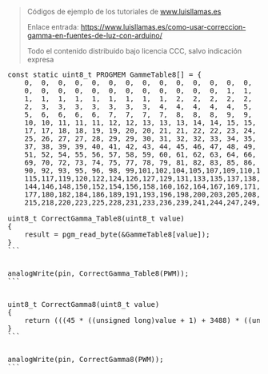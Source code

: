> Códigos de ejemplo de los tutoriales de www.luisllamas.es
>
> Enlace entrada: https://www.luisllamas.es/como-usar-correccion-gamma-en-fuentes-de-luz-con-arduino/
>
> Todo el contenido distribuido bajo licencia CCC, salvo indicación expresa

<pre class="EnlighterJSRAW" data-enlighter-language="cpp">
const static uint8_t PROGMEM GammeTable8[] = {
	0,  0,  0,  0,  0,  0,  0,  0,  0,  0,  0,  0,  0,  0,  0,  0,
	0,  0,  0,  0,  0,  0,  0,  0,  0,  0,  0,  0,  1,  1,  1,  1,
	1,  1,  1,  1,  1,  1,  1,  1,  1,  2,  2,  2,  2,  2,  2,  2,
	2,  3,  3,  3,  3,  3,  3,  3,  4,  4,  4,  4,  4,  5,  5,  5,
	5,  6,  6,  6,  6,  7,  7,  7,  7,  8,  8,  8,  9,  9,  9, 10,
	10, 10, 11, 11, 11, 12, 12, 13, 13, 13, 14, 14, 15, 15, 16, 16,
	17, 17, 18, 18, 19, 19, 20, 20, 21, 21, 22, 22, 23, 24, 24, 25,
	25, 26, 27, 27, 28, 29, 29, 30, 31, 32, 32, 33, 34, 35, 35, 36,
	37, 38, 39, 39, 40, 41, 42, 43, 44, 45, 46, 47, 48, 49, 50, 50,
	51, 52, 54, 55, 56, 57, 58, 59, 60, 61, 62, 63, 64, 66, 67, 68,
	69, 70, 72, 73, 74, 75, 77, 78, 79, 81, 82, 83, 85, 86, 87, 89,
	90, 92, 93, 95, 96, 98, 99,101,102,104,105,107,109,110,112,114,
	115,117,119,120,122,124,126,127,129,131,133,135,137,138,140,142,
	144,146,148,150,152,154,156,158,160,162,164,167,169,171,173,175,
	177,180,182,184,186,189,191,193,196,198,200,203,205,208,210,213,
	215,218,220,223,225,228,231,233,236,239,241,244,247,249,252,255 };

uint8_t CorrectGamma_Table8(uint8_t value)
{
	result = pgm_read_byte(&GammeTable8[value]);
}
```

<pre class="EnlighterJSRAW" data-enlighter-language="cpp">
analogWrite(pin, CorrectGamma_Table8(PWM));
```

<pre class="EnlighterJSRAW" data-enlighter-language="cpp">
uint8_t CorrectGamma8(uint8_t value)
{
	return (((45 * ((unsigned long)value + 1) + 3488) * ((unsigned long)value + 1) - 136379) * ((unsigned long)value + 1) + 1305350) / 3722130;
}
```

<pre class="EnlighterJSRAW" data-enlighter-language="cpp">
analogWrite(pin, CorrectGamma8(PWM));
```